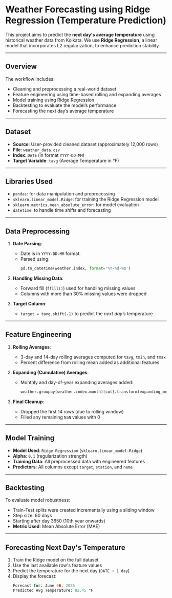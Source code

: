 #  Weather Forecasting using Ridge Regression (Temperature Prediction)

This project aims to predict the **next day's average temperature** using historical weather data from Kolkata. We use **Ridge Regression**, a linear model that incorporates L2 regularization, to enhance prediction stability.

---

##  Overview

The workflow includes:
- Cleaning and preprocessing a real-world dataset
- Feature engineering using time-based rolling and expanding averages
- Model training using Ridge Regression
- Backtesting to evaluate the model’s performance
- Forecasting the next day’s average temperature

---

##  Dataset

- **Source**: User-provided cleaned dataset (approximately 12,000 rows)
- **File**: `weather_data.csv`
- **Index**: `DATE` (in format `YYYY-DD-MM`)
- **Target Variable**: `tavg` (Average Temperature in °F)

---

##  Libraries Used

- `pandas`: for data manipulation and preprocessing
- `sklearn.linear_model.Ridge`: for training the Ridge Regression model
- `sklearn.metrics.mean_absolute_error`: for model evaluation
- `datetime`: to handle time shifts and forecasting

---

## Data Preprocessing

1. **Date Parsing**:
   - Date is in `YYYY-DD-MM` format.
   - Parsed using:
     ```python
     pd.to_datetime(weather.index, format='%Y-%d-%m')
     ```

2. **Handling Missing Data**:
   - Forward fill (`ffill()`) used for handling missing values
   - Columns with more than 30% missing values were dropped

3. **Target Column**:
   - `target = tavg.shift(-1)` to predict the *next day’s* temperature

---

## Feature Engineering

1. **Rolling Averages**:
   - 3-day and 14-day rolling averages computed for `tavg`, `tmin`, and `tmax`
   - Percent difference from rolling mean added as additional features

2. **Expanding (Cumulative) Averages**:
   - Monthly and day-of-year expanding averages added:
     ```python
     weather.groupby(weather.index.month)[col].transform(expanding_mean)
     ```

3. **Final Cleanup**:
   - Dropped the first 14 rows (due to rolling window)
   - Filled any remaining `NaN` values with 0

---

## Model Training

- **Model Used**: `Ridge Regression` (`sklearn.linear_model.Ridge`)
- **Alpha**: `0.1` (regularization strength)
- **Training Data**: All preprocessed data with engineered features
- **Predictors**: All columns except `target`, `station`, and `name`

---

## Backtesting

To evaluate model robustness:
- Train-Test splits were created incrementally using a sliding window
- Step size: 90 days
- Starting after day 3650 (10th year onwards)
- **Metric Used**: Mean Absolute Error (MAE)

---

## Forecasting Next Day's Temperature

1. Train the Ridge model on the full dataset
2. Use the last available row's feature values
3. Predict the temperature for the next day (`DATE + 1 day`)
4. Display the forecast:
   ```python
   Forecast for: June 06, 2025
   Predicted Avg Temperature: 82.45 °F
